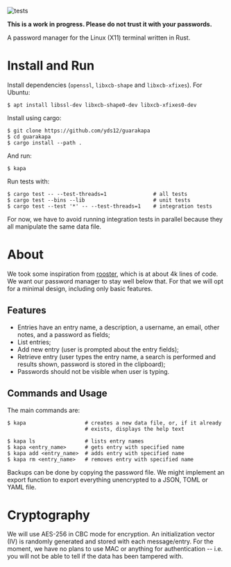 ![tests](https://github.com/yds12/guarakapa/actions/workflows/build_and_test.yml/badge.svg)

**This is a work in progress. Please do not trust it with your passwords.**

A password manager for the Linux (X11) terminal written in Rust.

# Install and Run

Install dependencies (`openssl`, `libxcb-shape` and `libxcb-xfixes`).
For Ubuntu:

    $ apt install libssl-dev libxcb-shape0-dev libxcb-xfixes0-dev

Install using cargo:

    $ git clone https://github.com/yds12/guarakapa
    $ cd guarakapa
    $ cargo install --path .

And run:

    $ kapa

Run tests with:

    $ cargo test -- --test-threads=1               # all tests
    $ cargo test --bins --lib                      # unit tests
    $ cargo test --test '*' -- --test-threads=1    # integration tests

For now, we have to avoid running integration tests in parallel because they
all manipulate the same data file.

# About

We took some inspiration from
[rooster](https://github.com/conradkleinespel/rooster), which is at about 4k
lines of code. We want our password manager to stay well below that. For that
we will opt for a minimal design, including only basic features.

## Features

* Entries have an entry name, a description, a username, an email, other notes,
and a password as fields;
* List entries;
* Add new entry (user is prompted about the entry fields);
* Retrieve entry (user types the entry name, a search is performed and results
shown, password is stored in the clipboard);
* Passwords should not be visible when user is typing.

## Commands and Usage

The main commands are:

    $ kapa                   # creates a new data file, or, if it already
                             # exists, displays the help text

    $ kapa ls                # lists entry names
    $ kapa <entry_name>      # gets entry with specified name
    $ kapa add <entry_name>  # adds entry with specified name
    $ kapa rm <entry_name>   # removes entry with specified name

Backups can be done by copying the password file. We might implement an export
function to export everything unencrypted to a JSON, TOML or YAML file.

# Cryptography

We will use AES-256 in CBC mode for encryption. An initialization vector (IV) is
randomly generated and stored with each message/entry. For the moment, we have
no plans to use MAC or anything for authentication -- i.e. you will not be able
to tell if the data has been tampered with.

